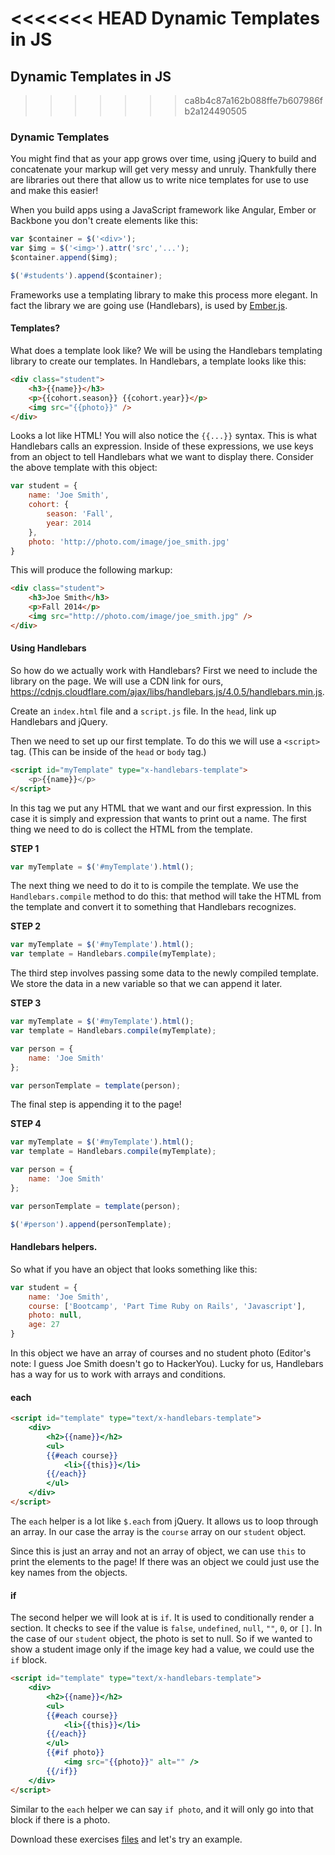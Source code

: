 <<<<<<< HEAD
Dynamic Templates in JS
=======
## Dynamic Templates in JS
>>>>>>> ca8b4c87a162b088ffe7b607986fb2a124490505

### Dynamic Templates

You might find that as your app grows over time, using jQuery to build and concatenate your markup will get very messy and unruly. Thankfully there are libraries out there that allow us to write nice templates for use to use and make this easier!

When you build apps using a JavaScript framework like Angular, Ember or Backbone you don't create elements like this:

```js
var $container = $('<div>');
var $img = $('<img>').attr('src','...');
$container.append($img);

$('#students').append($container);
```

Frameworks use a templating library to make this process more elegant. In fact the library we are going use (Handlebars), is used by [Ember.js](http://emberjs.com/).

#### Templates?

What does a template look like? We will be using the Handlebars templating library to create our templates. In Handlebars, a template looks like this:

```html
<div class="student">
	<h3>{{name}}</h3>
	<p>{{cohort.season}} {{cohort.year}}</p>
	<img src="{{photo}}" />
</div>
```

Looks a lot like HTML! You will also notice the `{{...}}` syntax. This is what Handlebars calls an expression. Inside of these expressions, we use keys from an object to tell Handlebars what we want to display there. Consider the above template with this object:

```js
var student = {
	name: 'Joe Smith',
	cohort: {
		season: 'Fall',
		year: 2014
	},
	photo: 'http://photo.com/image/joe_smith.jpg'
}
```

This will produce the following markup:

```html
<div class="student">
	<h3>Joe Smith</h3>
	<p>Fall 2014</p>
	<img src="http://photo.com/image/joe_smith.jpg" />
</div>
```

#### Using Handlebars

So how do we actually work with Handlebars? First we need to include the library on the page. We will use a CDN link for ours, <https://cdnjs.cloudflare.com/ajax/libs/handlebars.js/4.0.5/handlebars.min.js>.

Create an `index.html` file and a `script.js` file. In the `head`, link up Handlebars and jQuery.

Then we need to set up our first template. To do this we will use a `<script>` tag. (This can be inside of the `head` or `body` tag.)

```html
<script id="myTemplate" type="x-handlebars-template">
	<p>{{name}}</p>
</script>
``` 

In this tag we put any HTML that we want and our first expression. In this case it is simply and expression that wants to print out a name. The first thing we need to do is collect the HTML from the template.

**STEP 1**

```js
var myTemplate = $('#myTemplate').html();
```

The next thing we need to do it to is compile the template. We use the `Handlebars.compile` method to do this: that method will take the HTML from the template and convert it to something that Handlebars recognizes.

**STEP 2**
```js
var myTemplate = $('#myTemplate').html();
var template = Handlebars.compile(myTemplate);
```

The third step involves passing some data to the newly compiled template. We store the data in a new variable so that we can append it later.

**STEP 3**
```js
var myTemplate = $('#myTemplate').html();
var template = Handlebars.compile(myTemplate);

var person = {
	name: 'Joe Smith'
};

var personTemplate = template(person);
```

The final step is appending it to the page!

**STEP 4**
```js
var myTemplate = $('#myTemplate').html();
var template = Handlebars.compile(myTemplate);

var person = {
	name: 'Joe Smith'
};

var personTemplate = template(person);

$('#person').append(personTemplate);
```

#### Handlebars helpers.

So what if you have an object that looks something like this:

```js
var student = {
	name: 'Joe Smith',
	course: ['Bootcamp', 'Part Time Ruby on Rails', 'Javascript'],
	photo: null,
	age: 27
}
```

In this object we have an array of courses and no student photo (Editor's note: I guess Joe Smith doesn't go to HackerYou). Lucky for us, Handlebars has a way for us to work with arrays and conditions.


#### each

```html
<script id="template" type="text/x-handlebars-template">
    <div>
		<h2>{{name}}</h2>
	  	<ul>
	    {{#each course}}
	      	<li>{{this}}</li>
	    {{/each}}
	  	</ul>
    </div>
</script>
``` 


The `each` helper is a lot like `$.each` from jQuery. It allows us to loop through an array. In our case the array is the `course` array on our `student` object.

Since this is just an array and not an array of object, we can use `this` to print the elements to the page! If there was an object we could just use the key names from the objects.

#### if 

The second helper we will look at is `if`. It is used to conditionally render a section. It checks to see if the value is `false`, `undefined`, `null`, `""`, `0`, or `[]`. In the case of our `student` object, the photo is set to null. So if we wanted to show a student image only if the image key had a value, we could use the `if` block.

```html
<script id="template" type="text/x-handlebars-template">
    <div>
		<h2>{{name}}</h2>
	  	<ul>
	    {{#each course}}
	      	<li>{{this}}</li>
	    {{/each}}
	  	</ul>
	  	{{#if photo}}
        	<img src="{{photo}}" alt="" />
      	{{/if}}
    </div>
</script>
```

Similar to the `each` helper we can say `if photo`, and it will only go into that block if there is a photo.

Download these exercises <a href="https://hychalknotes.s3.amazonaws.com/dynamic_templates_exercise.zip" class="exercise">files</a> and let's try an example.

 
